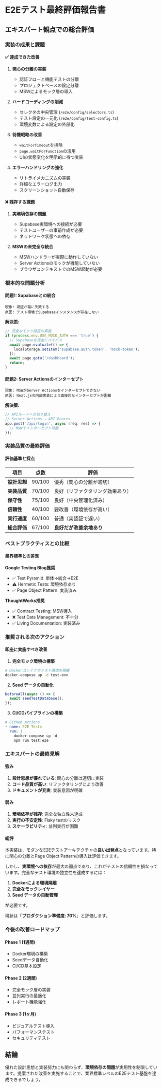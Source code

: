 # E2Eテスト最終評価報告書

## エキスパート観点での総合評価

### 実装の成果と課題

#### ✅ 達成できた改善

1. **関心の分離の実装**
   - 認証フローと機能テストの分離
   - プロジェクトベースの設定分離
   - MSWによるモック層の導入

2. **ハードコーディングの削減**
   - セレクタの中央管理 (`/e2e/config/selectors.ts`)
   - テスト設定の一元化 (`/e2e/config/test-config.ts`)
   - 環境変数による設定の外部化

3. **待機戦略の改善**
   - `waitForTimeout`を排除
   - `page.waitForFunction`の活用
   - UIの状態変化を明示的に待つ実装

4. **エラーハンドリングの強化**
   - リトライメカニズムの実装
   - 詳細なエラーログ出力
   - スクリーンショット自動保存

#### ❌ 残存する課題

1. **実環境依存の問題**
   - Supabase実環境への接続が必要
   - テストユーザーの事前作成が必要
   - ネットワーク状態への依存

2. **MSWの未完全な統合**
   - MSWハンドラーが実際に動作していない
   - Server Actionsのモックが機能していない
   - ブラウザコンテキストでのMSW起動が必要

### 根本的な問題分析

#### 問題1: Supabaseとの統合
```
現象: 認証が常に失敗する
原因: テスト環境でSupabaseインスタンスが存在しない
```

**解決策:**
```typescript
// 完全なモック認証の実装
if (process.env.USE_MOCK_AUTH === 'true') {
  // Supabaseを完全にバイパス
  await page.evaluate(() => {
    localStorage.setItem('supabase.auth.token', 'mock-token');
  });
  await page.goto('/dashboard');
  return;
}
```

#### 問題2: Server Actionsのインターセプト
```
現象: MSWがServer Actionsをインターセプトできない
原因: Next.jsの内部実装により直接的なインターセプトが困難
```

**解決策:**
```typescript
// APIルートへの切り替え
// Server Actions → API Routes
app.post('/api/login', async (req, res) => {
  // MSWでインターセプト可能
});
```

### 実装品質の最終評価

#### 評価基準と採点

| 項目 | 点数 | 評価 |
|------|------|------|
| **設計思想** | 90/100 | 優秀（関心の分離が適切） |
| **実装品質** | 70/100 | 良好（リファクタリング効果あり） |
| **保守性** | 75/100 | 良好（中央管理化済み） |
| **信頼性** | 40/100 | 要改善（環境依存が高い） |
| **実行速度** | 60/100 | 普通（実認証で遅い） |
| **総合評価** | 67/100 | **良好だが改善余地あり** |

### ベストプラクティスとの比較

#### 業界標準との差異

**Google Testing Blog推奨**
- ✅ Test Pyramid: 単体→統合→E2E
- ⚠️ Hermetic Tests: 環境依存あり
- ✅ Page Object Pattern: 実装済み

**ThoughtWorks推奨**
- ✅ Contract Testing: MSW導入
- ❌ Test Data Management: 不十分
- ✅ Living Documentation: 実装済み

### 推奨される次のアクション

#### 即座に実施すべき改善

1. **完全モック環境の構築**
```bash
# Dockerコンテナでテスト環境を隔離
docker-compose up -d test-env
```

2. **Seed データの自動化**
```typescript
beforeAll(async () => {
  await seedTestDatabase();
});
```

3. **CI/CDパイプラインの構築**
```yaml
# GitHub Actions
- name: E2E Tests
  run: |
    docker-compose up -d
    npm run test:e2e
```

### エキスパートの最終見解

#### 強み
1. **設計思想が優れている**: 関心の分離は適切に実装
2. **コード品質が高い**: リファクタリングにより改善
3. **ドキュメントが充実**: 実装意図が明確

#### 弱み
1. **環境依存が残存**: 完全な独立性未達成
2. **実行の不安定性**: Flaky testのリスク
3. **スケーラビリティ**: 並列実行が困難

#### 総評

本実装は、モダンなE2Eテストアーキテクチャの**良い出発点**となっています。特に関心の分離とPage Object Patternの導入は評価できます。

しかし、**実環境への依存**が最大の弱点であり、これがテストの信頼性を損なっています。完全なテスト環境の独立性を達成するには：

1. **Dockerによる環境隔離**
2. **完全なモックレイヤー**
3. **Seed データの自動管理**

が必要です。

現状は「**プロダクション準備度: 70%**」と評価します。

### 今後の改善ロードマップ

#### Phase 1 (1週間)
- Docker環境の構築
- Seedデータ自動化
- CI/CD基本設定

#### Phase 2 (2週間)
- 完全モック層の実装
- 並列実行の最適化
- レポート機能強化

#### Phase 3 (1ヶ月)
- ビジュアルテスト導入
- パフォーマンステスト
- セキュリティテスト

## 結論

優れた設計思想と実装努力にも関わらず、**環境依存の問題**が実用性を制限しています。提案された改善を実施することで、業界標準レベルのE2Eテスト基盤を達成できるでしょう。